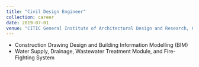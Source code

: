 ```yaml
---
title: "Civil Design Engineer"
collection: career
date: 2019-07-01
venue: "CITIC General Institute of Architectural Design and Research, China"
---
```


- Construction Drawing Design and Building Information Modelling (BIM)  
- Water Supply, Drainage, Wastewater Treatment Module, and Fire-Fighting System
